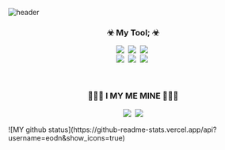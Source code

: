 ![header](https://capsule-render.vercel.app/api?type=Cylinder&color=auto&height=300&section=header&text=JungDaeWoo&fontSize=90&)
<h3 align="center">☣ My Tool; ☣</h3>
<p align="center">
  <img src="https://img.shields.io/badge/C-A8B9CC?style=flat-square&logo=C&logoColor=white"/></a>&nbsp
  <img src="https://img.shields.io/badge/Java-007396?style=flat-square&logo=Java&logoColor=white"/></a>&nbsp
  <img src="https://img.shields.io/badge/HTML-E34F26?style=flat-square&logo=HTML&logoColor=white"/></a>&nbsp
  <br>
  <img src="https://img.shields.io/badge/css-1572B6?style=flat-square&logo=css3&logoColor=white"/></a>&nbsp
  <img src="https://img.shields.io/badge/Python-3766AB?style=flat-square&logo=Python&logoColor=white"/></a>&nbsp
  <img src="https://img.shields.io/badge/Javascript-ffb13b?style=flat-square&logo=javascript&logoColor=white"/></a>&nbsp  
  
   
</p>
<br>
<h3 align="center"> 🙋🏻‍♂️ I MY ME MINE 🙋🏻‍♂️ </h3>
<p align="center">
  <a href="https://www.instagram.com/jeong_daeu/?hl=ko"><img src="https://img.shields.io/badge/Instagram-E4405F?style=flat-square&logo=Instagram&logoColor=white&link=https://www.instagram.com/y_o_u_h_y_u_n/"/></a>&nbsp
  <a href="mailto:s20063@gsm.hs.kr "><img src="https://img.shields.io/badge/Gmail-d14836?style=flat-square&logo=Gmail&logoColor=white&link=s20063@gsm.hs.kr"/></a>
</p>
![MY github status](https://github-readme-stats.vercel.app/api?username=eodn&show_icons=true)
